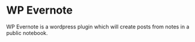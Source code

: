WP Evernote
===========

WP Evernote is a wordpress plugin which will create posts
from notes in a public notebook.
